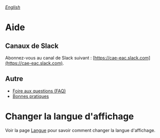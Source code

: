 _[English](../../en/help)_
# Aide

## Canaux de Slack
  Abonnez-vous au canal de Slack suivant : [https://cae-eac.slack.com](https://cae-eac.slack.com).

## Autre
 - [Foire aux questions (FAQ)](FAQ.md)
 - [Bonnes pratiques](BonnesPratiques.md)

# Changer la langue d'affichage
Voir la page [Langue](Langue.md) pour savoir comment changer la langue d'affichage.
